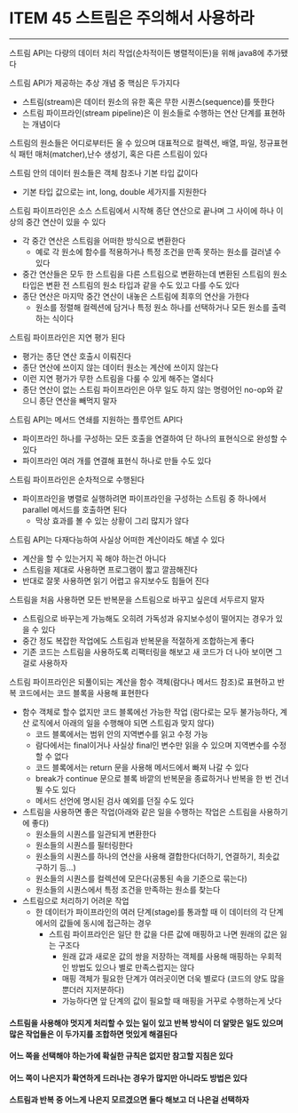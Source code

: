 # ITEM 45 스트림은 주의해서 사용하라

--------------------------------------------

스트림 API는 다량의 데이터 처리 작업(순차적이든 병렬적이든)을 위해 java8에 추가됐다

스트림 API가 제공하는 추상 개념 중 핵심은 두가지다
* 스트림(stream)은 데이터 원소의 유한 혹은 무한 시퀀스(sequence)를 뜻한다
* 스트림 파이프라인(stream pipeline)은 이 원소들로 수행하는 연산 단계를 표현하는 개념이다

스트림의 원소들은 어디로부터든 올 수 있으며 대표적으로 컬렉션, 배열, 파일, 정규표현식 패턴 매처(matcher),난수 생성기, 혹은 다른 스트림이 있다

스트림 안의 데이터 원소들은 객체 참조나 기본 타입 값이다
* 기본 타입 값으로는 int, long, double 세가지를 지원한다

스트림 파이프라인은 소스 스트림에서 시작해 종단 연산으로 끝나며 그 사이에 하나 이상의 중간 연산이 있을 수 있다
* 각 중간 연산은 스트림을 어떠한 방식으로 변환한다
  * 예로 각 원소에 함수를 적용하거나 특정 조건을 만족 못하는 원소를 걸러낼 수 있다
* 중간 연산들은 모두 한 스트림을 다른 스트림으로 변환하는데 변환된 스트림의 원소 타입은 변환 전 스트림의 원소 타입과 같을 수도 있고 다를 수도 있다
* 종단 연산은 마지막 중간 연산이 내놓은 스트림에 최후의 연산을 가한다
  * 원소를 정렬해 컬렉션에 담거나 특정 원소 하나를 선택하거나 모든 원소를 출력하는 식이다
    
스트림 파이프라인은 지연 평가 된다
* 평가는 종단 연산 호출시 이뤄진다
* 종단 연산에 쓰이지 않는 데이터 원소는 계산에 쓰이지 않는다
* 이런 지연 평가가 무한 스트림을 다룰 수 있게 해주는 열쇠다
* 종단 연산이 없는 스트림 파이프라인은 아무 일도 하지 않는 명령어인 no-op와 같으니 종단 연산을 빼먹지 말자

스트림 API는 메서드 연쇄를 지원하는 플루언트 API다
* 파이프라인 하나를 구성하는 모든 호출을 연결하여 단 하나의 표현식으로 완성할 수 있다
* 파이프라인 여러 개를 연결해 표현식 하나로 만들 수도 있다

스트림 파이프라인은 순차적으로 수행된다
* 파이프라인을 병렬로 실행하려면 파이프라인을 구성하는 스트림 중 하나에서 parallel 메서드를 호출하면 된다
  * 막상 효과를 볼 수 있는 상황이 그리 많지가 않다

스트림 API는 다재다능하여 사실상 어떠한 계산이라도 해낼 수 있다
* 계산을 할 수 있는거지 꼭 해야 하는건 아니다
* 스트림을 제대로 사용하면 프로그램이 짧고 깔끔해진다
* 반대로 잘못 사용하면 읽기 어렵고 유지보수도 힘들어 진다

스트림을 처음 사용하면 모든 반복문을 스트림으로 바꾸고 싶은데 서두르지 말자
* 스트림으로 바꾸는게 가능해도 오히려 가독성과 유지보수성이 떨어지는 경우가 있을 수 있다
* 중간 정도 복잡한 작업에도 스트림과 반복문을 적절하게 조합하는게 좋다
* 기존 코드는 스트림을 사용하도록 리팩터링을 해보고 새 코드가 더 나아 보이면 그걸로 사용하자

스트림 파이프라인은 되풀이되는 계산을 함수 객체(람다나 메서드 참조)로 표현하고 반복 코드에서는 코드 블록을 사용해 표현한다
* 함수 객체로 할수 없지만 코드 블록에선 가능한 작업 (람다로는 모두 불가능하다, 계산 로직에서 아래의 일을 수행해야 되면 스트림과 맞지 않다)
  * 코드 블록에서는 범위 안의 지역변수를 읽고 수정 가능
  * 람다에서는 final이거나 사실상 final인 변수만 읽을 수 있으며 지역변수를 수정할 수 없다
  * 코드 블록에서는 return 문을 사용해 메서드에서 빠져 나갈 수 있다
  * break가 continue 문으로 블록 바깥의 반복문을 종료하거나 반복을 한 번 건너뛸 수도 있다
  * 메서드 선언에 명시된 검사 예외를 던질 수도 있다
* 스트림을 사용하면 좋은 작업(아래와 같은 일을 수행하는 작업은 스트림을 사용하기에 좋다)
  * 원소들의 시퀀스를 일관되게 변환한다
  * 원소들의 시퀀스를 필터링한다
  * 원소들의 시퀀스를 하나의 연산을 사용해 결합한다(더하기, 연결하기, 최솟값 구하기 등...)
  * 원소들의 시퀀스를 컬렉션에 모은다(공통된 속을 기준으로 묶는다)
  * 원소들의 시퀀스에서 특정 조건을 만족하는 원소를 찾는다
* 스트림으로 처리하기 어려운 작업
  * 한 데이터가 파이프라인의 여러 단계(stage)를 통과할 때 이 데이터의 각 단계에서의 값들에 동시에 접근하는 경우
    * 스트림 파이프라인은 일단 한 값을 다른 값에 매핑하고 나면 원래의 값은 잃는 구조다
      * 원래 값과 새로운 값의 쌍을 저장하는 객체를 사용해 매핑하는 우회적인 방법도 있으나 별로 만족스럽지는 않다
      * 매핑 객체가 필요한 단계가 여러곳이면 더욱 별로다 (코드의 양도 많을 뿐더러 지저분하다)
      * 가능하다면 앞 단계의 값이 필요할 때 매핑을 거꾸로 수행하는게 낫다
      
#### 스트림을 사용해야 멋지게 처리할 수 있는 일이 있고 반복 방식이 더 알맞은 일도 있으며 많은 작업들은 이 두가지를 조합하면 멋있게 해결된다
#### 어느 쪽을 선택해야 하는가에 확실한 규칙은 없지만 참고할 지침은 있다
#### 어느 쪽이 나은지가 확연하게 드러나는 경우가 많지만 아니라도 방법은 있다
#### 스트림과 반복 중 어느게 나은지 모르겠으면 둘다 해보고 더 나은걸 선택하자
  


